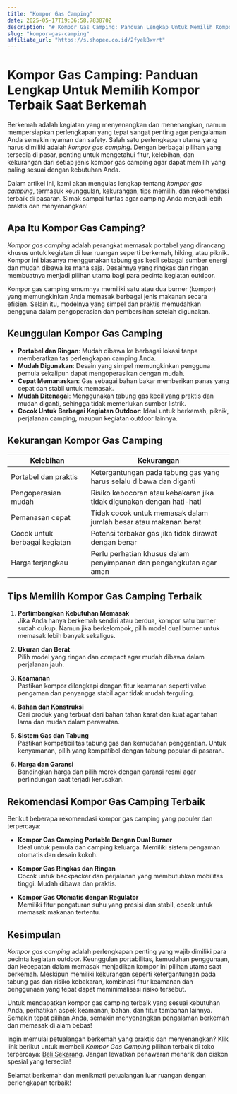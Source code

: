 ```yaml
---
title: "Kompor Gas Camping"
date: 2025-05-17T19:36:58.783870Z
description: "# Kompor Gas Camping: Panduan Lengkap Untuk Memilih Kompor Terbaik Saat Berkemah..."
slug: "kompor-gas-camping"
affiliate_url: "https://s.shopee.co.id/2fyekBxvrt"
---
```

# Kompor Gas Camping: Panduan Lengkap Untuk Memilih Kompor Terbaik Saat Berkemah

Berkemah adalah kegiatan yang menyenangkan dan menenangkan, namun mempersiapkan perlengkapan yang tepat sangat penting agar pengalaman Anda semakin nyaman dan safety. Salah satu perlengkapan utama yang harus dimiliki adalah *kompor gas camping*. Dengan berbagai pilihan yang tersedia di pasar, penting untuk mengetahui fitur, kelebihan, dan kekurangan dari setiap jenis kompor gas camping agar dapat memilih yang paling sesuai dengan kebutuhan Anda.

Dalam artikel ini, kami akan mengulas lengkap tentang *kompor gas camping*, termasuk keunggulan, kekurangan, tips memilih, dan rekomendasi terbaik di pasaran. Simak sampai tuntas agar camping Anda menjadi lebih praktis dan menyenangkan!

## Apa Itu Kompor Gas Camping?

*Kompor gas camping* adalah perangkat memasak portabel yang dirancang khusus untuk kegiatan di luar ruangan seperti berkemah, hiking, atau piknik. Kompor ini biasanya menggunakan tabung gas kecil sebagai sumber energi dan mudah dibawa ke mana saja. Desainnya yang ringkas dan ringan membuatnya menjadi pilihan utama bagi para pecinta kegiatan outdoor.

Kompor gas camping umumnya memiliki satu atau dua burner (kompor) yang memungkinkan Anda memasak berbagai jenis makanan secara efisien. Selain itu, modelnya yang simpel dan praktis memudahkan pengguna dalam pengoperasian dan pembersihan setelah digunakan.

## Keunggulan Kompor Gas Camping

- **Portabel dan Ringan**: Mudah dibawa ke berbagai lokasi tanpa memberatkan tas perlengkapan camping Anda.
- **Mudah Digunakan**: Desain yang simpel memungkinkan pengguna pemula sekalipun dapat mengoperasikan dengan mudah.
- **Cepat Memanaskan**: Gas sebagai bahan bakar memberikan panas yang cepat dan stabil untuk memasak.
- **Mudah Ditenagai**: Menggunakan tabung gas kecil yang praktis dan mudah diganti, sehingga tidak memerlukan sumber listrik.
- **Cocok Untuk Berbagai Kegiatan Outdoor**: Ideal untuk berkemah, piknik, perjalanan camping, maupun kegiatan outdoor lainnya.

## Kekurangan Kompor Gas Camping

| **Kelebihan** | **Kekurangan** |
|----------------|----------------|
| Portabel dan praktis | Ketergantungan pada tabung gas yang harus selalu dibawa dan diganti |
| Pengoperasian mudah | Risiko kebocoran atau kebakaran jika tidak digunakan dengan hati-hati |
| Pemanasan cepat | Tidak cocok untuk memasak dalam jumlah besar atau makanan berat |
| Cocok untuk berbagai kegiatan | Potensi terbakar gas jika tidak dirawat dengan benar |
| Harga terjangkau | Perlu perhatian khusus dalam penyimpanan dan pengangkutan agar aman |

## Tips Memilih Kompor Gas Camping Terbaik

1. **Pertimbangkan Kebutuhan Memasak**  
Jika Anda hanya berkemah sendiri atau berdua, kompor satu burner sudah cukup. Namun jika berkelompok, pilih model dual burner untuk memasak lebih banyak sekaligus.

2. **Ukuran dan Berat**  
Pilih model yang ringan dan compact agar mudah dibawa dalam perjalanan jauh.

3. **Keamanan**  
Pastikan kompor dilengkapi dengan fitur keamanan seperti valve pengaman dan penyangga stabil agar tidak mudah terguling.

4. **Bahan dan Konstruksi**  
Cari produk yang terbuat dari bahan tahan karat dan kuat agar tahan lama dan mudah dalam perawatan.

5. **Sistem Gas dan Tabung**  
Pastikan kompatibilitas tabung gas dan kemudahan penggantian. Untuk kenyamanan, pilih yang kompatibel dengan tabung popular di pasaran.

6. **Harga dan Garansi**  
Bandingkan harga dan pilih merek dengan garansi resmi agar perlindungan saat terjadi kerusakan.

## Rekomendasi Kompor Gas Camping Terbaik

Berikut beberapa rekomendasi kompor gas camping yang populer dan terpercaya:

- **Kompor Gas Camping Portable Dengan Dual Burner**  
Ideal untuk pemula dan camping keluarga. Memiliki sistem pengaman otomatis dan desain kokoh.

- **Kompor Gas Ringkas dan Ringan**  
Cocok untuk backpacker dan perjalanan yang membutuhkan mobilitas tinggi. Mudah dibawa dan praktis.

- **Kompor Gas Otomatis dengan Regulator**  
Memiliki fitur pengaturan suhu yang presisi dan stabil, cocok untuk memasak makanan tertentu.

## Kesimpulan

*Kompor gas camping* adalah perlengkapan penting yang wajib dimiliki para pecinta kegiatan outdoor. Keunggulan portabilitas, kemudahan penggunaan, dan kecepatan dalam memasak menjadikan kompor ini pilihan utama saat berkemah. Meskipun memiliki kekurangan seperti ketergantungan pada tabung gas dan risiko kebakaran, kombinasi fitur keamanan dan penggunaan yang tepat dapat meminimalisasi risiko tersebut.

Untuk mendapatkan kompor gas camping terbaik yang sesuai kebutuhan Anda, perhatikan aspek keamanan, bahan, dan fitur tambahan lainnya. Semakin tepat pilihan Anda, semakin menyenangkan pengalaman berkemah dan memasak di alam bebas!

Ingin memulai petualangan berkemah yang praktis dan menyenangkan? Klik link berikut untuk membeli *Kompor Gas Camping* pilihan terbaik di toko terpercaya: [Beli Sekarang](https://s.shopee.co.id/2fyekBxvrt). Jangan lewatkan penawaran menarik dan diskon spesial yang tersedia! 

Selamat berkemah dan menikmati petualangan luar ruangan dengan perlengkapan terbaik!